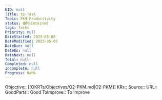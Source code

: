 ```yaml
---
UID: null
Title: tp-Task
Topic: PKM-Productivity
status: 🟣Maintained
tags: Tasks
Priority: null
DateStarted: 2023-05-08
DateModified: 2023-05-08
DateDue: null
DateDo: null
DateNext: null
Total: null
Completed: null
Incomplete: null
Progress: NaN%
---
```

Objective:: [[OKRTs/Objectives/O2-PKM.md|O2-PKM]]
KRs:: 
Source:: 
URL:: 
GoodParts:: Good
ToImprove:: To Improve
